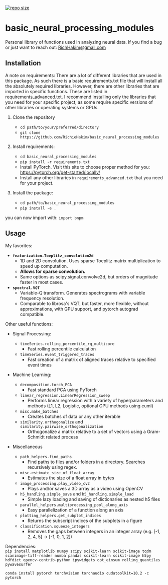 [![repo size](https://img.shields.io/github/repo-size/RichieHakim/basic_neural_processing_modules)](https://github.com/RichieHakim/basic_neural_processing_modules/)

#  basic_neural_processing_modules 
Personal library of functions used in analyzing neural data.
If you find a bug or just want to reach out: RichHakim@gmail.com

## Installation 
A note on requirements: There are a lot of different libraries that are used in this package. As such there is a basic requirements.txt file that will install all the absolutely required libraries. However, there are other libraries that
are imported in specific functions. These are listed in requirements_advanced.txt. I recommend installing only the libraries that you need for your specific project, as some require specific versions of other libraries or operating systems or GPUs.

1. Clone the repository
    - `cd path/to/your/preferred/directory`
    - `git clone https://github.com/RichieHakim/basic_neural_processing_modules`

2. Install requirements:
    - `cd basic_neural_processing_modules`
    - `pip install -r requirements.txt`
    - Install PyTorch. Visit this site to choose proper method for you: https://pytorch.org/get-started/locally/
    - Install any other libraries in `requirements_advanced.txt` that you need for your project.

3. Install the package:
    - `cd path/to/basic_neural_processing_modules`
    - `pip install -e .`

you can now import with: `import bnpm`

## Usage 
My favorites:
- **`featurization.Toeplitz_convolution2d`**
    - 1D and 2D convolution. Uses sparse Toeplitz matrix multiplication to speed up computation.
    - **Allows for sparse convolution.**
    - Same options as scipy.signal.convolve2d, but orders of magnitude faster in most cases.
- **`spectral.VQT`**
    - Variable-Q transform. Generates spectrograms with variable frequency resolution.
    - Comparable to librosa's VQT, but faster, more flexible, without approximations, with GPU support, and pytorch autograd compatible.


Other useful functions:
- Signal Processing:
    - `timeSeries.rolling_percentile_rq_multicore`
        - Fast rolling percentile calculation
    -  `timeSeries.event_triggered_traces`
        - Fast creation of a matrix of aligned traces relative to specified event times

- Machine Learning:
    - `decomposition.torch_PCA`
        - Fast standard PCA using PyTorch
    - `linear_regression.LinearRegression_sweep`
        - Performs linear regression with a variety of hyperparameters and methods (L1, L2, Logistic, optional GPU methods using cuml)
    - `misc.make_batches`
        - Creates batches of data or any other iterable
    - `similarity.orthogonalize` and `similarity.pairwise_orthogonalization`
        - Orthogonalize a matrix relative to a set of vectors using a Gram-Schmidt related process

- Miscellaneous
    - `path_helpers.find_paths`
        - Find paths to files and/or folders in a directory. Searches recursively using regex.
    - `misc.estimate_size_of_float_array`
        - Estimates the size of a float array in bytes
    - `image_processing.play_video_cv2`
        - Plays and/or saves a 3D array as a video using OpenCV
    - `h5_handling.simple_save` and `h5_handling.simple_load`
        - Simple lazy loading and saving of dictionaries as nested h5 files
    - `parallel_helpers.multiprocessing_pool_along_axis`
        - Easy parallelization of a function along an axis
    - `plotting_helpers.get_subplot_indices`
        - Returns the subscript indices of the subplots in a figure
    - `classification.squeeze_integers`
        - Removes the gaps between integers in an integer array (e.g. [-1, 2, 4, 5] -> [-1, 0, 1, 2])

Dependencies: \
```pip install matplotlib numpy scipy scikit-learn scikit-image tqdm scanimage-tiff-reader numba pandas scikit-learn scikit-image h5py hdfdict opencv-contrib-python ipywidgets opt_einsum rolling_quantiles pywavesurfer```

```conda install pytorch torchvision torchaudio cudatoolkit=10.2 -c pytorch```